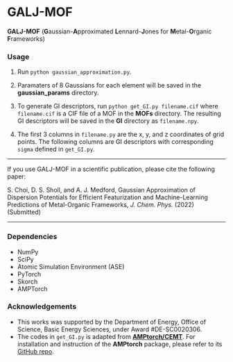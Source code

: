 # GALJ-MOF

**GALJ-MOF** (**G**aussian-**A**pproximated **L**ennard-**J**ones for **M**etal-**O**rganic **F**rameworks)

### Usage

1. Run `python gaussian_approximation.py`.

2. Paramaters of 8 Gaussians for each element will be saved in the **gaussian_params** directory.

3. To generate GI descriptors, run `python get_GI.py filename.cif` where `filename.cif` is a CIF file of a MOF in the **MOFs** directory. The resulting GI descriptors will be saved in the **GI** directory as `filename.npy`.

4. The first 3 columns in `filename.py` are the x, y, and z coordinates of grid points. The following columns are GI descriptors with corresponding `sigma` defined in `get_GI.py`.

---

If you use GALJ-MOF in a scientific publication, please cite the following paper:

S. Choi, D. S. Sholl, and A. J. Medford, Gaussian Approximation of Dispersion Potentials for Efficient Featurization and Machine-Learning Predictions of Metal-Organic Frameworks, *J. Chem. Phys.* (2022) (Submitted)

---

### Dependencies
- NumPy
- SciPy
- Atomic Simulation Environment (ASE)
- PyTorch
- Skorch
- AMPTorch

### Acknowledgements
- This works was supported by the Department of Energy, Office of Science, Basic Energy Sciences, under Award #DE-SC0020306.
- The codes in `get_GI.py` is adapted from [**AMPtorch/CEMT**](https://github.com/ulissigroup/amptorch/tree/CEMT). For installation and instruction of the **AMPtorch** package, please refer to its [GitHub repo](https://github.com/ulissigroup/amptorch).
